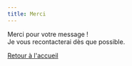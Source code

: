 ```yaml
---
title: Merci
---
```


Merci pour votre message !  
Je vous recontacterai dès que possible.

[Retour à l'accueil](/)
